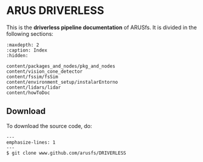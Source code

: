 # ARUS DRIVERLESS

This is the **driverless pipeline documentation** of ARUSfs. It is divided in the following sections:

```{toctree}
:maxdepth: 2
:caption: Index
:hidden:

content/packages_and_nodes/pkg_and_nodes
content/vision_cone_detector
content/fssim/fsSim
content/environment_setup/instalarEntorno
content/lidars/lidar
content/howToDoc

```

## Download

To download the source code, do:

```{code-block}
---
emphasize-lines: 1
---
$ git clone www.github.com/arusfs/DRIVERLESS
```
